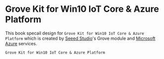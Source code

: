 # Grove Kit for Win10 IoT Core & Azure Platform

This book specail design for `Grove Kit for Win10 IoT Core & Azure Platform` which is created by [Seeed Studio](http://seeed.cc)'s Grove module and [Microsoft Azure](http://azure.microsoft.com) services.

`Grove Kit for Win10 IoT Core & Azure Platform` 



